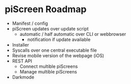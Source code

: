 # piScreen Roadmap

  * Manifest / config
  * piScreen updates over update script
    * automatic / half automatic over CLI or webbrowser
      * notification if update available
  * Installer
  * Syscalls over one central executable file
  * Revise mobile version of the webpage (iOS)
  * REST API
    * Connect multible piScreens
    * Manage multible piScreens
  * Darkmode